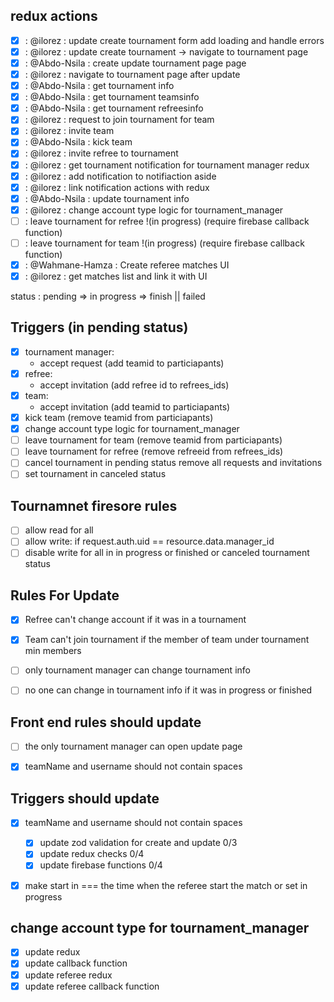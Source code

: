 ## redux actions

- [x] : @ilorez : update create tournament form add loading and handle errors
- [x] : @ilorez : update create tournament -> navigate to tournament page
- [x] : @Abdo-Nsila : create update tournament page page
- [x] : @ilorez : navigate to tournament page after update
- [x] : @Abdo-Nsila : get tournament info
- [x] : @Abdo-Nsila : get tournament teamsinfo
- [x] : @Abdo-Nsila : get tournament refreesinfo
- [x] : @ilorez : request to join tournament for team
- [x] : @ilorez : invite team
- [x] : @Abdo-Nsila : kick team
- [x] : @ilorez : invite refree to tournament
- [x] : @ilorez : get tournament notification for tournament manager redux
- [x] : @ilorez : add notification to notifiaction aside
- [x] : @ilorez : link notification actions with redux
- [x] : @Abdo-Nsila : update tournament info
- [x] : @ilorez : change account type logic for tournament_manager
- [ ] : leave tournament for refree !(in progress) (require firebase callback function)
- [ ] : leave tournament for team !(in progress) (require firebase callback function)
- [x] : @Wahmane-Hamza : Create referee matches UI
- [x] : @ilorez : get matches list and link it with UI

status : pending => in progress => finish || failed

## Triggers (in pending status)

- [x] tournament manager:
  - accept request (add teamid to particiapants)
- [x] refree:
  - accept invitation (add refree id to refrees_ids)
- [x] team:
  - accept invitation (add teamid to particiapants)
- [x] kick team (remove teamid from particiapants)
- [x]  change account type logic for tournament_manager
- [ ] leave tournament for team (remove teamid from particiapants)
- [ ] leave tournament for refree (remove refreeid from refrees_ids)
- [ ] cancel tournament in pending status remove all requests and invitations
- [ ] set tournament in canceled status

## Tournamnet firesore rules
- [ ] allow read for all
- [ ] allow write: if request.auth.uid == resource.data.manager_id
- [ ] disable write for all in in progress or finished or canceled tournament status

## Rules For Update
- [x] Refree can't change account if it was in a tournament
- [x] Team can't join tournament if the member of team under tournament min members
- [ ] only tournament manager can change tournament info
- [ ] no one can change in tournament info if it was in progress or finished


## Front end rules should update
- [ ] the only tournament manager can open update page
- [x] teamName and username should not contain spaces


## Triggers should update
- [x] teamName and username should not contain spaces
  - [x] update zod validation for create and update 0/3
  - [x] update redux checks 0/4
  - [x] update firebase functions 0/4
- [x] make start in === the time when the referee start the match or set in progress


## change account type for tournament_manager
- [x] update redux
- [x] update callback function
- [x] update referee redux
- [x] update referee callback function